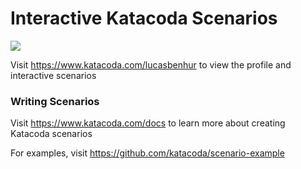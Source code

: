 # Interactive Katacoda Scenarios

[![](http://shields.katacoda.com/katacoda/lucasbenhur/count.svg)](https://www.katacoda.com/lucasbenhur "Get your profile on Katacoda.com")

Visit https://www.katacoda.com/lucasbenhur to view the profile and interactive scenarios

### Writing Scenarios
Visit https://www.katacoda.com/docs to learn more about creating Katacoda scenarios

For examples, visit https://github.com/katacoda/scenario-example
